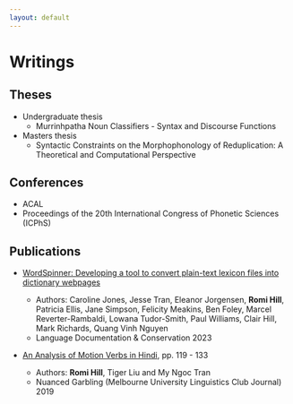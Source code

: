 ```yaml
---
layout: default
---
```


# Writings

## Theses
- Undergraduate thesis
  - Murrinhpatha Noun Classifiers - Syntax and Discourse Functions
- Masters thesis
  - Syntactic Constraints on the Morphophonology of Reduplication: A Theoretical and Computational Perspective

## Conferences 
- ACAL
- Proceedings of the 20th International Congress of Phonetic Sciences (ICPhS) 


## Publications
- [WordSpinner: Developing a tool to convert plain-text lexicon files into dictionary webpages](https://scholarspace.manoa.hawaii.edu/items/644f42d4-ec80-461e-a4ea-8dad91afe433)
  - Authors: Caroline Jones, Jesse Tran, Eleanor Jorgensen, **Romi Hill**, Patricia Ellis, Jane Simpson, Felicity Meakins, Ben Foley, Marcel Reverter-Rambaldi, Lowana Tudor-Smith, Paul Williams, Clair Hill, Mark Richards, Quang Vinh Nguyen
  - Language Documentation & Conservation 2023


- [An Analysis of Motion Verbs in Hindi](https://unimelbling.github.io/journal/2019/2019journal.pdf), pp. 119 - 133
  - Authors: **Romi Hill**, Tiger Liu and My Ngoc Tran
  - Nuanced Garbling (Melbourne University Linguistics Club Journal) 2019
  

